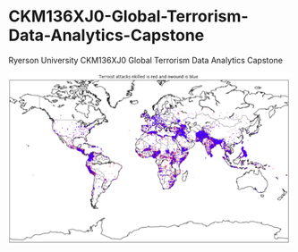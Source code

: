 # CKM136XJ0-Global-Terrorism-Data-Analytics-Capstone
Ryerson University CKM136XJ0 Global Terrorism Data Analytics Capstone 

![](https://github.com/emilkaram/CKM136XJ0-Global-Terrorism-Data-Analytics-Capstone/blob/master/img/pic1.png)


